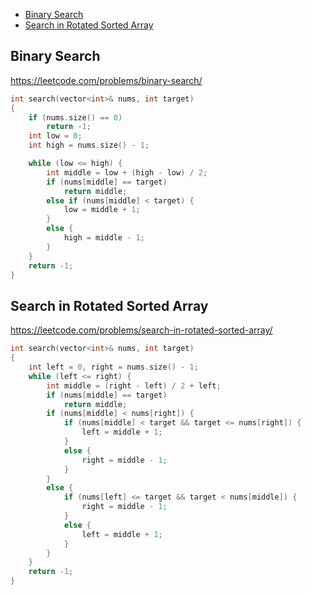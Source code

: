 + [Binary Search](#binary-search)
+ [Search in Rotated Sorted Array](#search-in-rotated-sorted-array)

## Binary Search

https://leetcode.com/problems/binary-search/

```cpp
int search(vector<int>& nums, int target)
{
    if (nums.size() == 0)
        return -1;
    int low = 0;
    int high = nums.size() - 1;

    while (low <= high) {
        int middle = low + (high - low) / 2;
        if (nums[middle] == target)
            return middle;
        else if (nums[middle] < target) {
            low = middle + 1;
        }
        else {
            high = middle - 1;
        }
    }
    return -1;
}
```

## Search in Rotated Sorted Array

https://leetcode.com/problems/search-in-rotated-sorted-array/

```cpp
int search(vector<int>& nums, int target)
{
    int left = 0, right = nums.size() - 1;
    while (left <= right) {
        int middle = (right - left) / 2 + left;
        if (nums[middle] == target)
            return middle;
        if (nums[middle] < nums[right]) {
            if (nums[middle] < target && target <= nums[right]) {
                left = middle + 1;
            }
            else {
                right = middle - 1;
            }
        }
        else {
            if (nums[left] <= target && target < nums[middle]) {
                right = middle - 1;
            }
            else {
                left = middle + 1;
            }
        }
    }
    return -1;
}
```
